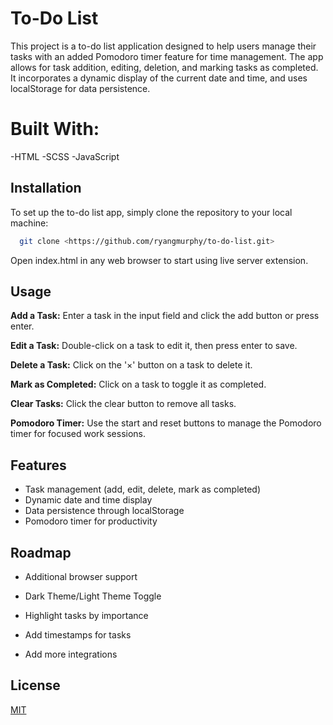 
# To-Do List

This project is a to-do list application designed to help users manage their tasks with an added Pomodoro timer feature for time management. The app allows for task addition, editing, deletion, and marking tasks as completed. It incorporates a dynamic display of the current date and time, and uses localStorage for data persistence.

# Built With:
-HTML
-SCSS
-JavaScript


## Installation

To set up the to-do list app, simply clone the repository to your local machine:

```bash
  git clone <https://github.com/ryangmurphy/to-do-list.git>
```
Open index.html in any web browser to start using live server extension.

    
## Usage

**Add a Task:** Enter a task in the input field and click the add button or press enter.

**Edit a Task:** Double-click on a task to edit it, then press enter to save.

**Delete a Task:** Click on the '×' button on a task to delete it.

**Mark as Completed:** Click on a task to toggle it as completed.

**Clear Tasks:** Click the clear button to remove all tasks.

**Pomodoro Timer:** Use the start and reset buttons to manage the Pomodoro timer for focused work sessions.




## Features

- Task management (add, edit, delete, mark as completed)
- Dynamic date and time display
- Data persistence through localStorage
- Pomodoro timer for productivity


## Roadmap

- Additional browser support

- Dark Theme/Light Theme Toggle

- Highlight tasks by importance

- Add timestamps for tasks

- Add more integrations






## License

[MIT](https://choosealicense.com/licenses/mit/)

